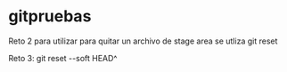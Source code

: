 # gitpruebas
Reto 2 para utilizar para quitar un archivo de stage
area se utliza git reset

Reto 3: git reset --soft HEAD^
